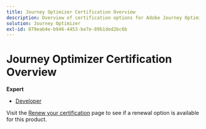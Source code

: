 ```yaml
---
title: Journey Optimizer Certification Overview
description: Overview of certification options for Adobe Journey Optimizer
solution: Journey Optimizer
exl-id: 879eab4e-b946-4453-be7e-89b1ded2bc6b
---
```

# Journey Optimizer Certification Overview

**Expert**

* [Developer](/help/certifications/ajo/ajo-e-developer.md) <!--AD0-E603-->

Visit the [Renew your certification](/help/certifications/renew.md) page to see if a renewal option is available for this product.
